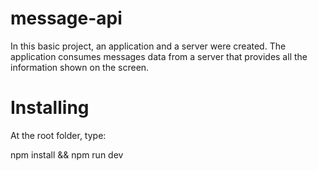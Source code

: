 # message-api
In this basic project, an application and a server were created.
The application consumes messages data from a server that provides all the information shown on the screen.

# Installing
At the root folder, type:

npm install && npm run dev
